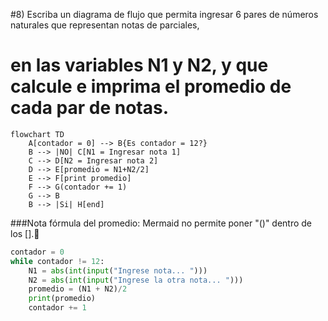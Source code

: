 #8) Escriba un diagrama de flujo que permita ingresar 6 pares de números naturales que representan notas de parciales,
# en las variables N1 y N2, y que calcule e imprima el promedio de cada par de notas.
```mermaid
flowchart TD
	A[contador = 0] --> B{Es contador = 12?}
	B --> |NO| C[N1 = Ingresar nota 1]
	C --> D[N2 = Ingresar nota 2]
	D --> E[promedio = N1+N2/2]
	E --> F[print promedio]
	F --> G(contador += 1)
	G --> B
	B --> |Si| H[end]
```
###Nota fórmula del promedio: Mermaid no permite poner "()" dentro de los [].:shrug:

```python
contador = 0
while contador != 12:
    N1 = abs(int(input("Ingrese nota... ")))
    N2 = abs(int(input("Ingrese la otra nota... ")))
    promedio = (N1 + N2)/2
    print(promedio)
    contador += 1
```